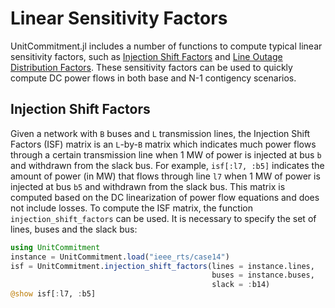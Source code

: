 Linear Sensitivity Factors
==========================

UnitCommitment.jl includes a number of functions to compute typical linear sensitivity
factors, such as [Injection Shift Factors](@ref) and [Line Outage Distribution Factors](@ref). These sensitivity factors can be used to quickly compute DC power flows in both base and N-1 contigency scenarios.

Injection Shift Factors
-----------------------
Given a network with `B` buses and `L` transmission lines, the Injection Shift Factors (ISF) matrix is an `L`-by-`B` matrix which indicates much power flows through a certain transmission line when 1 MW of power is injected at bus `b` and withdrawn from the slack bus. For example, `isf[:l7, :b5]` indicates the amount of power (in MW) that flows through line `l7` when 1 MW of power is injected at bus `b5` and withdrawn from the slack bus.
This matrix is computed based on the DC linearization of power flow equations and does not include losses.
To compute the ISF matrix, the function `injection_shift_factors` can be used. It is necessary to specify the set of lines, buses and the slack bus:
```julia
using UnitCommitment
instance = UnitCommitment.load("ieee_rts/case14")
isf = UnitCommitment.injection_shift_factors(lines = instance.lines,
                                             buses = instance.buses,
                                             slack = :b14)
@show isf[:l7, :b5]
```